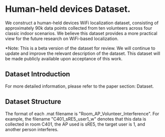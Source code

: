 # Human-held devices Dataset.

We construct a human-held devices WiFi localization dataset, consisting of approximately 90k data points collected from ten volunteers across four classic indoor scenarios. We believe this dataset provides a more practical view for the future research on WiFi-based localization. 

*Note: This is a beta version of the dataset for review. 
We will continue to update and improve the relevant description of the dataset. 
This dataset will be made publicly available upon acceptance of this work.

## Dataset Introduction

For more detailed information, please refer to the paper section: Dataset.

## Dataset Structure

The format of each .mat filename is "Room_AP_Volunteer_Interference".
For example, the filename "C401_sRE5_user1_w" denotes that this data is collected in room C401, the AP used is sRE5, the target user is 1, and another person interferes.
